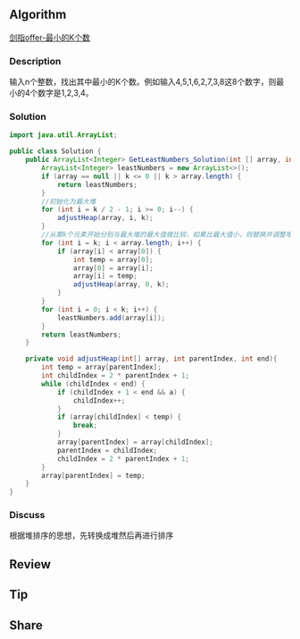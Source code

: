 ## Algorithm

[剑指offer-最小的K个数](https://www.nowcoder.com/practice/6a296eb82cf844ca8539b57c23e6e9bf?tpId=13&tags=&title=&diffculty=0&judgeStatus=0&rp=1)

### Description

输入n个整数，找出其中最小的K个数。例如输入4,5,1,6,2,7,3,8这8个数字，则最小的4个数字是1,2,3,4。


### Solution

```java
import java.util.ArrayList;

public class Solution {
    public ArrayList<Integer> GetLeastNumbers_Solution(int [] array, int k) {
        ArrayList<Integer> leastNumbers = new ArrayList<>();
        if (array == null || k <= 0 || k > array.length) {
            return leastNumbers;
        }
        //初始化为最大堆
        for (int i = k / 2 - 1; i >= 0; i--) {
            adjustHeap(array, i, k);
        }
        //从第k个元素开始分别与最大堆的最大值做比较，如果比最大值小，则替换并调整堆,最终堆里的就是最小的K个数
        for (int i = k; i < array.length; i++) {
            if (array[i] < array[0]) {
                int temp = array[0];
                array[0] = array[i];
                array[i] = temp;
                adjustHeap(array, 0, k);
            }
        }
        for (int i = 0; i < k; i++) {
            leastNumbers.add(array[i]);
        }
        return leastNumbers;
    }

    private void adjustHeap(int[] array, int parentIndex, int end){
        int temp = array[parentIndex];
        int childIndex = 2 * parentIndex + 1;
        while (childIndex < end) {
            if (childIndex + 1 < end && a) {
                childIndex++;
            }
            if (array[childIndex] < temp) {
                break;
            }
            array[parentIndex] = array[childIndex];
            parentIndex = childIndex;
            childIndex = 2 * parentIndex + 1;
        }
        array[parentIndex] = temp;
    }
}
```

### Discuss

根据堆排序的思想，先转换成堆然后再进行排序

## Review


## Tip


## Share
